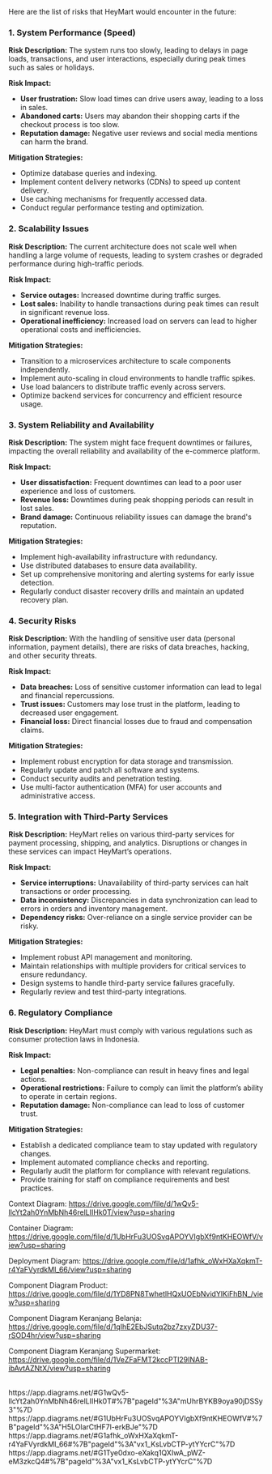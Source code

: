 Here are the list of risks that HeyMart would encounter in the future:
### 1. System Performance (Speed)

**Risk Description:**
The system runs too slowly, leading to delays in page loads, transactions, and user interactions, especially during peak times such as sales or holidays.

**Risk Impact:**
- **User frustration:** Slow load times can drive users away, leading to a loss in sales.
- **Abandoned carts:** Users may abandon their shopping carts if the checkout process is too slow.
- **Reputation damage:** Negative user reviews and social media mentions can harm the brand.

**Mitigation Strategies:**
- Optimize database queries and indexing.
- Implement content delivery networks (CDNs) to speed up content delivery.
- Use caching mechanisms for frequently accessed data.
- Conduct regular performance testing and optimization.

### 2. Scalability Issues

**Risk Description:**
The current architecture does not scale well when handling a large volume of requests, leading to system crashes or degraded performance during high-traffic periods.

**Risk Impact:**
- **Service outages:** Increased downtime during traffic surges.
- **Lost sales:** Inability to handle transactions during peak times can result in significant revenue loss.
- **Operational inefficiency:** Increased load on servers can lead to higher operational costs and inefficiencies.

**Mitigation Strategies:**
- Transition to a microservices architecture to scale components independently.
- Implement auto-scaling in cloud environments to handle traffic spikes.
- Use load balancers to distribute traffic evenly across servers.
- Optimize backend services for concurrency and efficient resource usage.

### 3. System Reliability and Availability

**Risk Description:**
The system might face frequent downtimes or failures, impacting the overall reliability and availability of the e-commerce platform.

**Risk Impact:**
- **User dissatisfaction:** Frequent downtimes can lead to a poor user experience and loss of customers.
- **Revenue loss:** Downtimes during peak shopping periods can result in lost sales.
- **Brand damage:** Continuous reliability issues can damage the brand's reputation.

**Mitigation Strategies:**
- Implement high-availability infrastructure with redundancy.
- Use distributed databases to ensure data availability.
- Set up comprehensive monitoring and alerting systems for early issue detection.
- Regularly conduct disaster recovery drills and maintain an updated recovery plan.

### 4. Security Risks

**Risk Description:**
With the handling of sensitive user data (personal information, payment details), there are risks of data breaches, hacking, and other security threats.

**Risk Impact:**
- **Data breaches:** Loss of sensitive customer information can lead to legal and financial repercussions.
- **Trust issues:** Customers may lose trust in the platform, leading to decreased user engagement.
- **Financial loss:** Direct financial losses due to fraud and compensation claims.

**Mitigation Strategies:**
- Implement robust encryption for data storage and transmission.
- Regularly update and patch all software and systems.
- Conduct security audits and penetration testing.
- Use multi-factor authentication (MFA) for user accounts and administrative access.

### 5. Integration with Third-Party Services

**Risk Description:**
HeyMart relies on various third-party services for payment processing, shipping, and analytics. Disruptions or changes in these services can impact HeyMart’s operations.

**Risk Impact:**
- **Service interruptions:** Unavailability of third-party services can halt transactions or order processing.
- **Data inconsistency:** Discrepancies in data synchronization can lead to errors in orders and inventory management.
- **Dependency risks:** Over-reliance on a single service provider can be risky.

**Mitigation Strategies:**
- Implement robust API management and monitoring.
- Maintain relationships with multiple providers for critical services to ensure redundancy.
- Design systems to handle third-party service failures gracefully.
- Regularly review and test third-party integrations.

### 6. Regulatory Compliance

**Risk Description:**
HeyMart must comply with various regulations such as consumer protection laws in Indonesia.

**Risk Impact:**
- **Legal penalties:** Non-compliance can result in heavy fines and legal actions.
- **Operational restrictions:** Failure to comply can limit the platform’s ability to operate in certain regions.
- **Reputation damage:** Non-compliance can lead to loss of customer trust.

**Mitigation Strategies:**
- Establish a dedicated compliance team to stay updated with regulatory changes.
- Implement automated compliance checks and reporting.
- Regularly audit the platform for compliance with relevant regulations.
- Provide training for staff on compliance requirements and best practices.
  
Context Diagram:
https://drive.google.com/file/d/1wQv5-llcYt2ah0YnMbNh46relLIIHk0T/view?usp=sharing

Container Diagram:
https://drive.google.com/file/d/1UbHrFu3UOSvqAPOYVIgbXf9ntKHEOWfV/view?usp=sharing

Deployment Diagram:
https://drive.google.com/file/d/1afhk_oWxHXaXqkmT-r4YaFVyrdkMI_66/view?usp=sharing

Component Diagram Product:
https://drive.google.com/file/d/1YD8PN8TwhetlHQxUOEbNvidYlKiFhBN_/view?usp=sharing

Component Diagram Keranjang Belanja:
https://drive.google.com/file/d/1qIhE2EbJSutq2bz7zxyZDU37-rSOD4hr/view?usp=sharing

Component Diagram Keranjang Supermarket:
https://drive.google.com/file/d/1VeZFaFMT2kccPTl29INAB-ibAvtAZNtX/view?usp=sharing



<br>
https://app.diagrams.net/#G1wQv5-llcYt2ah0YnMbNh46relLIIHk0T#%7B"pageId"%3A"mUhrBYKB9oya90jDSSy3"%7D
https://app.diagrams.net/#G1UbHrFu3UOSvqAPOYVIgbXf9ntKHEOWfV#%7B"pageId"%3A"H5LOlarCtHF7l-erkBJe"%7D
https://app.diagrams.net/#G1afhk_oWxHXaXqkmT-r4YaFVyrdkMI_66#%7B"pageId"%3A"vx1_KsLvbCTP-ytYYcrC"%7D
https://app.diagrams.net/#G1Tye0dxo-eXakq1QXIwA_pWZ-eM3zkcQ4#%7B"pageId"%3A"vx1_KsLvbCTP-ytYYcrC"%7D
